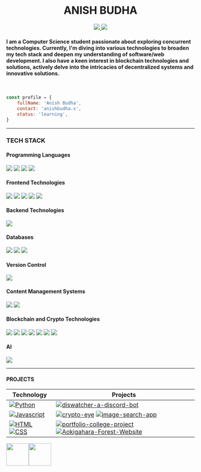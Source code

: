 <h1 align=center> ANISH BUDHA </h1>

<p align="center">
  <a href="https://www.linkedin.com/in/anish-budha-8b455a211/" title="Linkedin">
    <img src="https://img.shields.io/badge/Anish Budha%20-%230077B5.svg?&style=for-the-badge&logo=linkedin&logoColor=white"/>
  </a>
  <a href="https://anishbudha.x" title="portfolio">
    <img src="https://img.shields.io/badge/PORTFOLIO-black?style=for-the-badge&labelColor=black&color=white"/>
  </a>
</p>

<h4>
I am a Computer Science student passionate about exploring concurrent technologies. Currently, I'm diving into various technologies to broaden my tech stack and deepen my understanding of software/web development. I also have a keen interest in blockchain technologies and solutions, actively delve into the intricacies of decentralized systems and innovative solutions.
</h4>

<br/>

```js
const profile = {
    fullName: 'Anish Budha',
    contact: 'anishbudha.x',
    status: 'learning',
}
```

<hr/>

<p align="center" style="text-align: center; width:100%;">
  <h3>TECH STACK</h3>
  <h4>Programming Languages</h4>
  <span><img src="https://img.shields.io/badge/javascript%20-%23323330.svg?&style=for-the-badge&logo=javascript&logoColor=%23F7DF1E"/></span>
  <span><img src="https://img.shields.io/badge/Python-FFD43B?style=for-the-badge&logo=python&logoColor=blue"/></span>
  <span><img src="https://img.shields.io/badge/C-00599C?style=for-the-badge&logo=c&logoColor=white"/></span>
  <span><img src="https://img.shields.io/badge/C%2B%2B-00599C?style=for-the-badge&logo=c%2B%2B&logoColor=white"/></span>
  <br/>

  <h4>Frontend Technologies</h4>
  <span><img src="https://img.shields.io/badge/html5%20-%23E34F26.svg?&style=for-the-badge&logo=html5&logoColor=white"/></span>
  <span><img src="https://img.shields.io/badge/css3%20-%231572B6.svg?&style=for-the-badge&logo=css3&logoColor=white"/></span>
  <span><img src="https://img.shields.io/badge/SASS-pink?style=for-the-badge&logo=sass"/></span>
  <span><img src="https://img.shields.io/badge/React_Router-CA4245?style=for-the-badge&logo=react-router&logoColor=white"/></span>
  <span><img src="https://img.shields.io/badge/Markdown-000000?style=for-the-badge&logo=markdown&logoColor=white"/></span>
  <br/>

  <h4>Backend Technologies</h4>
  <span><img src="https://img.shields.io/badge/node.js%20-%2343853D.svg?&style=for-the-badge&logo=node.js&logoColor=white"/></span>
  <br/>

  <h4>Databases</h4>
  <span><img src="https://img.shields.io/badge/MongoDB-4EA94B?style=for-the-badge&logo=mongodb&logoColor=white"/></span>
  <span><img src="https://img.shields.io/badge/PostgreSQL-316192?style=for-the-badge&logo=postgresql&logoColor=white"/></span>
  <span><img src="https://img.shields.io/badge/mysql-%2300f.svg?&style=for-the-badge&logo=mysql&logoColor=white"/></span>
  <br/>

  <h4>Version Control</h4>
  <span><img src="https://img.shields.io/badge/git%20-%23F05033.svg?&style=for-the-badge&logo=git&logoColor=white"/></span>
  <br/>

  <h4>Content Management Systems</h4>
  <span><img src="https://img.shields.io/badge/Wordpress-21759B?style=for-the-badge&logo=wordpress&logoColor=white"/></span>
  <span><img src="https://img.shields.io/badge/Blogger-FF5722?style=for-the-badge&logo=blogger&logoColor=white"/></span>
  <br/>

  <h4>Blockchain and Crypto Technologies</h4>
  <span><img src="https://img.shields.io/badge/CARDANO-black?style=for-the-badge&logo=cardano"/></span>
  <span><img src="https://img.shields.io/badge/kujira-black?style=for-the-badge&logo=kujira"/></span>
  <span><img src="https://img.shields.io/badge/Injective-black?style=for-the-badge&logo=injective"/></span>
  <span><img src="https://img.shields.io/badge/ethereum-black?style=for-the-badge&logo=ethereum"/></span>
  <span><img src="https://img.shields.io/badge/bitcoin-black?style=for-the-badge&logo=bitcoin"/></span>
  <span><img src="https://img.shields.io/badge/polygon-black?style=for-the-badge&logo=polygon"/></span>
  <span><img src="https://img.shields.io/badge/atom-black?style=for-the-badge&logo=atom"/></span>
  <br/>

  <h4>AI</h4>
  <span><img src="https://img.shields.io/badge/ChatGPT-74aa9c?style=for-the-badge&logo=openai&logoColor=white"/></span>
  <br/>
  <hr/>
  <h4>PROJECTS</h4>
</p>


  <!-- START OF PROFILE STACK, DO NOT REMOVE -->
|   **Technology** |   **Projects** |
| - | - |
| [![Python](https://img.shields.io/static/v1?label=&message=Python&color=3776AB&logo=Python&logoColor=FFFFFF)](https://www.python.org/) | [![diswatcher-a-discord-bot](https://img.shields.io/static/v1?label=&message=diswatcher-a-discord-bot&color=000605&logo=github&logoColor=FFFFFF&labelColor=000605)](https://github.com/anishBudha/diswatcher) |
| [![Javascript](https://img.shields.io/static/v1?label=&message=Javascript&color=yellow&logo=Javascript&logoColor=FFFFFF)](https://www.javascript.com/) | [![crypto-eye](https://img.shields.io/static/v1?label=&message=crypto-eye&color=000605&logo=github&logoColor=FFFFFF&labelColor=000605)](https://github.com/anishBudha/crypto-eye) [![image-search-app](https://img.shields.io/static/v1?label=&message=image-search-app&color=000605&logo=github&logoColor=FFFFFF&labelColor=000605)](https://github.com/anishBudha/image_search_app) |
| [![HTML](https://img.shields.io/static/v1?label=&message=html&color=orange&logo=html5&logoColor=FFFFFF)](https://www.w3.org/html/) [![CSS](https://img.shields.io/static/v1?label=&message=css&color=blue&logo=css3&logoColor=FFFFFF)](https://developer.mozilla.org/en-US/docs/Web/CSS) | [![portfolio-college-project](https://img.shields.io/static/v1?label=&message=portfolio-college-project&color=000605&logo=github&logoColor=FFFFFF&labelColor=000605)](https://github.com/anishBudha/Portfolio-college-project) [![Aokigahara-Forest-Website](https://img.shields.io/static/v1?label=&message=Aokigahara-Forest-Website&color=000605&logo=github&logoColor=FFFFFF&labelColor=000605)](https://github.com/anishBudha/Aokigahara-Forest-Website) |
<!-- END OF PROFILE STACK, DO NOT REMOVE -->

<div style="display:flex;">
<img src="https://cultofthepartyparrot.com/flags/hd/canadaparrot.gif" width="60" height="60"/>
<img src="https://cultofthepartyparrot.com/flags/hd/nepalparrot.gif" width="60" height="60"/>
</div>

